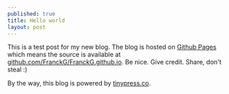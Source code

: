 ```yaml
---
published: true
title: Hello world
layout: post
---
```

This is a test post for my new blog. The blog is hosted on [Github Pages](http://pages.github.com/) which means the source is available at [github.com/FranckG/FranckG.github.io](http://github.com/FranckG/FranckG.github.io). Be nice. Give credit. Share, don't steal :)

By the way, this blog is powered by [tinypress.co](https://tinypress.co).